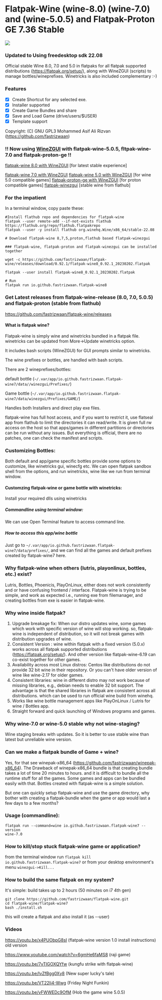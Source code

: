 # Flatpak-Wine (wine-8.0) (wine-7.0) and (wine-5.0.5) and Flatpak-Proton GE 7.36 Stable

![](https://github.com/fastrizwaan/flatpak-wine/releases/download/0.92.1/winezgui-0.92.1.png)

### Updated to Using freedesktop sdk 22.08

Official stable Wine 8.0, 7.0 and 5.0 in flatpaks for all flatpak supported distributions (https://flatpak.org/setup/), along with WineZGUI (scripts) to manage bottles/wineprefixes. Winetricks is also included complementary :-)

### Features
- [x] Create Shortcut for any selected exe.
- [x] Installer supported
- [x] Create Game Bundles and share
- [x] Save and Load Game (drive/users/$USER)
- [x] Template support

Copyright: (C) GNU GPL3 Mohammed Asif Ali Rizvan (https://github.com/fastrizwaan)

### !! Now using [WineZGUI](https://github.com/fastrizwaan/WineZGUI) with flatpak-wine-5.0.5, fltpak-wine-7.0 and flatpak-proton-ge !!

[flatpak-wine 8.0 with WineZGUI](https://github.com/fastrizwaan/flatpak-wine/releases/download/0.92.1/flatpak-wine8_0.92.1_20230202.flatpak) [for latest stable experience]

[flatpak-wine 7.0 with WineZGUI](https://github.com/fastrizwaan/flatpak-wine/releases/download/0.92.1/flatpak-wine7_0.92.1_20230202.flatpak) 
[flatpak-wine 5.0 with WineZGUI](https://github.com/fastrizwaan/flatpak-wine/releases/download/0.92.1/flatpak-wine5_0.92.1_20230202.flatpak) [for wine 5.0 compatible games]
[flatpak-proton-ge with WineZGUI](https://github.com/fastrizwaan/flatpak-wine/releases/download/0.92.1/flatpak-proton-ge-7.36_0.92.1_20230202.flatpak) [for proton compatible games]
[flatpak-winezgui](https://github.com/fastrizwaan/flatpak-wine/releases/download/0.92.1/flatpak-winezgui_0.92.1_20230202.flatpak) [stable wine from flathub]

### For the impatient

In a terminal window, copy paste these:

```
#Install flathub repo and dependencies for flatpak-wine
flatpak --user remote-add --if-not-exists flathub https://flathub.org/repo/flathub.flatpakrepo
flatpak --user -y install flathub org.winehq.Wine/x86_64/stable-22.08

# Download flatpak-wine 8,7,5,proton,flathub based flatpak-winezgui

### flatpak-wine, flatpak-proton and flatpak-winezgui can be installed together

wget -c https://github.com/fastrizwaan/flatpak-wine/releases/download/0.92.1/flatpak-wine8_0.92.1_20230202.flatpak

flatpak --user install flatpak-wine8_0.92.1_20230202.flatpak

# Run
flatpak run io.github.fastrizwaan.flatpak-wine8
```

### Get Latest releases from flatpak-wine-release (8.0, 7.0, 5.0.5) and flatpak-proton (stable from flathub)

https://github.com/fastrizwaan/flatpak-wine/releases


#### What is flatpak wine?

Flatpak-wine is simply wine and winetricks bundled in a flatpak file. winetricks can be updated from More->Update winetricks option.

It includes bash scripts (WineZGUI) for GUI prompts similar to winetricks.

The wine prefixes or bottles, are handled with bash scripts.

There are 2 wineprefixes/bottles:

   default bottle (`~/.var/app/io.github.fastrizwaan.flatpak-wine7/data//winezgui/Prefixes/`)

   Game bottle    (`~/.var/app/io.github.fastrizwaan.flatpak-wine7/data/winezgui/Prefixes/GAME/`)
   
Handles both Installers and direct play exe files.

flatpak-wine has full host access, and if you want to restrict it, use flatseal app from flathub to limit the directories it can read/write. It is given full rw access on the host so that  apps/games in different partitions or directories can be run without any issues. But everything is official, there are no patches, one can check the manifest and scripts. 


### Customizing Bottles:

Both default and app/game specific bottles provide some options to customize, like winetricks gui, winecfg etc. We can open flatpak sandbox shell from the options, and run winetricks, wine like we run from terminal window.

#### Customzing flatpak-wine or game bottle with winetricks:

Install your required dlls using winetricks 

##### Commandline using terminal window:

We  can use Open Terminal feature to access command line.

##### How to access this app/wine bottle

Just go to `~/.var/app/io.github.fastrizwaan.flatpak-wine7/data/prefixes/`, and we can find all the games and default prefixes created by flatpak-wine7 here.

### Why flatpak-wine when others (lutris, playonlinux, bottles, etc.) exist?

Lutris, Bottles, Phoenicis, PlayOnLinux, either does not work consistently and or have confusing frontend / interface. 
Flatpak-wine is trying to be simple, and work as expected i.e., running exe from filemanager, and creating bottles from exe is easier in flatpak-wine.

### Why wine inside flatpak?

1. Upgrade breakage fix: When our distro updates wine, some games which work with specific version of wine will stop working. so, flatpak-wine is independent of distribution, so it will not break games with distribution upgrades of wine.
2. Consistent Version  : wine within flatpak with a fixed version (5.0.x) works across all flatpak supported distributions (https://flatpak.org/setup/). And other version like flatpak-wine-6.19 can co-exist together for other games.
3. Availability across most Linux distros: Centos like distributions do not provide 32 bit wine in their repository. Or you can't have older version of wine like wine-2.17 for older games.
4. Consistent libraries: wine in different distro may not work because of missing libraries, e.g., debian needs to enable 32 bit support. The advantage is that the shared libraries in flatpak are consistent across all distributions.  which can be used to run official wine build from winehq.
5. Works like wine bottle management apps like PlayOnLinux / Lutris for wine / Bottles app.
6. Straight forward and quick launching of Windows programs and games.

### Why wine-7.0 or wine-5.0 stable why not wine-staging?

Wine staging breaks with updates. So it is better to use stable wine than latest but unreliable wine version. 

### Can we make a flatpak bundle of Game + wine?

Yes, for that see winepak-x86_64 (https://github.com/fastrizwaan/winepak-x86_64). 
The Drawback of winepak-x86_64 bundle is that creating bundle takes a lot of time 20 minutes to hours. and it is difficult to bundle all the runtime stuff for all the games. Some games and apps can be bundled easily with that. Bottles created with flatpak-wine is a simple solution.

But one can quickly setup flatpak-wine and use the game directory, why bother with creating a flatpak-bundle when the game or app would last a few days to a few months?

### Usage (commandline):

```
flatpak run --command=wine io.github.fastrizwaan.flatpak-wine7 --version
wine-7.0
```

### How to kill/stop stuck flatpak-wine game or application?

from the terminal window run `flatpak kill io.github.fastrizwaan.flatpak-wine7` or from your desktop environment's menu `winezgui->Kill...`

### How to build the same flatpak on my system?

It's simple: build takes up to 2 hours (50 minutes on i7 4th gen)

```
git clone https://github.com/fastrizwaan/flatpak-wine.git
cd flatpak-wine/flatpak-wine7
bash ./install.sh
```

this will create a flatpak and also install it (as --user)

 
### Videos

https://youtu.be/x4PUObpG8sI                (flatpak-wine version 1.0 install instructions) old version

https://www.youtube.com/watch?v=6gmHe6faMS8 (raji game)

https://youtu.be/7vTIGOXQYfw                (kungfu strike with flatpak-wine)

https://youtu.be/IvZfBgg0Xy8                (New super lucky's tale)

https://youtu.be/VT22Ii4-Wwg                (Friday Night Funkin)

https://youtu.be/vFWWEDc9OfM                (Hob the game wine 5.0.5)
